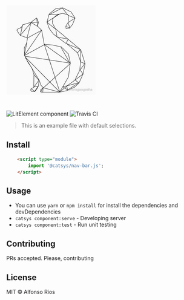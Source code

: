 ![nav-bar screenshot](nav-bar.png)
# <nav-bar>

![LitElement component](https://img.shields.io/badge/litElement-component-blue.svg)
![Travis CI](https://travis-ci.org/github_username/nav-bar.svg?branch=master)

> This is an example file with default selections.

## Install

```html
    <script type="module">
        import '@catsys/nav-bar.js';
    </script>
```

## Usage

- You can use `yarn` or `npm install` for install the dependencies and devDependencies
- `catsys component:serve` - Developing server
- `catsys component:test` - Run unit testing

## Contributing

PRs accepted. Please, contributing

## License

MIT © Alfonso Ríos
